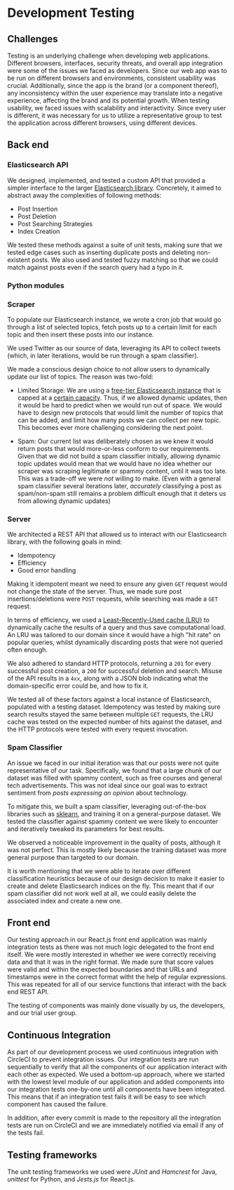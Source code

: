 # Development Testing


## Challenges
Testing is an underlying challenge when developing web applications. Different browsers, interfaces, security threats, and overall app integration were some of the issues we faced as developers. Since our web app was to be run on different browsers and environments, consistent usability was crucial. Additionally, since the app is the brand (or a component thereof), any inconsistency within the user experience may translate into a negative experience, affecting the brand and its potential growth. When testing usability, we faced issues with scalability and interactivity. Since every user is different, it was necessary for us to utilize a representative group to test the application across different browsers, using different devices. 

## Back end

### Elasticsearch API

We designed, implemented, and tested a custom API that provided a simpler interface to the larger [Elasticsearch library](https://www.elastic.co/guide/en/elasticsearch/reference/current/index.html). Concretely, it aimed to abstract away the complexities of following methods:

* Post Insertion
* Post Deletion 
* Post Searching Strategies 
* Index Creation

We tested these methods against a suite of unit tests, making sure that we tested edge cases such as inserting duplicate posts and deleting non-existent posts. We also used and tested fuzzy matching so that we could match against posts even if the search query had a typo in it. 


### Python modules

### Scraper

To populate our Elasticsearch instance, we wrote a cron job that would go through a list of selected topics, fetch posts up to a certain limit for each topic and then insert these posts into our instance. 

We used Twitter as our source of data, leveraging its API to collect tweets (which, in later iterations, would be run through a spam classifier).

We made a conscious design choice to not allow users to dynamically update our list of topics. The reason was two-fold:

* Limited Storage: We are using a [free-tier Elasticsearch instance](https://bonsai.io/) that is capped at a [certain capacity](https://bonsai.io/pricing). Thus, if we allowed dynamic updates, then it would be hard to predict when we would run out of space. We would have to design new protocols that would limit the number of topics that can be added, and limit how many posts we can collect per new topic. This becomes ever more challenging considering the next point.

* Spam: Our current list was deliberately chosen as we knew it would return posts that would more-or-less conform to our requirements. Given that we did not build a spam classifier initially, allowing dynamic topic updates would mean that we would have no idea whether our scraper was scraping legitimate or spammy content, until it was too late. This was a trade-off we were *not* willing to make. (Even with a general spam classifier several iterations later, *accurately* classifying a post as spam/non-spam still remains a problem difficult enough that it deters us from allowing dynamic updates)  


### Server
We architected a REST API that allowed us to interact with our Elasticsearch library, with the following goals in mind:
* Idempotency 
* Efficiency 
* Good error handling 

Making it idempotent meant we need to ensure any given `GET` request would not change the state of the server. Thus, we made sure post insertions/deletions were `POST` requests, while searching was made a `GET` request. 

In terms of efficiency, we used a [Least-Recently-Used cache (LRU)](https://en.wikipedia.org/wiki/Cache_replacement_policies#Least_recently_used_(LRU)) to dynamically cache the results of a query and thus save computational load. An LRU was tailored to our domain since it would have a high "hit rate" on popular queries, whilst dynamically discarding posts that were not queried often enough. 

We also adhered to standard HTTP protocols, returning a `201` for every successful post creation, a `200` for successful deletion and search. Misuse of the API results in a `4xx`, along with a JSON blob indicating what the domain-specific error could be, and how to fix it. 

We tested all of these factors against a local instance of Elasticsearch, populated with a testing dataset. Idempotency was tested by making sure search results stayed the same between multiple `GET` requests, the LRU cache was tested on the expected number of hits against the dataset, and the HTTP protocols were tested with every request invocation.  

### Spam Classifier 
An issue we faced in our initial iteration was that our posts were not quite representative of our task. Specifically, we found that a large chunk of our dataset was filled with spammy content, such as free courses and general tech advertisements. This was not ideal since our goal was to extract sentiment from *posts expressing an opinion* about technology.

To mitigate this, we built a spam classifier, leveraging out-of-the-box libraries such as [sklearn](https://scikit-learn.org/), and training it on a general-purpose dataset. We tested the classifier against spammy content we were likely to encounter and iteratively tweaked its parameters for best results. 

We observed a noticeable improvement in the quality of posts, although it was not perfect. This is mostly likely because the training dataset was more general purpose than targeted to our domain. 

It is worth mentioning that we were able to iterate over different classification heuristics because of our design decision to make it easier to create and delete Elasticsearch indices on the fly. This meant that if our spam classifier did not work well at all, we could easily delete the associated index and create a new one. 

## Front end
Our testing approach in our React.js front end application was mainly integration tests as there was not much logic delegated to the front end itself. We were mostly interested in whether we were correctly receiving data and that it was in the right format. We made sure that score values were valid and within the expected boundaries and that URLs and timestamps were in the correct format witht the help of regular expressions. This was repeated for all of our service functions that interact with the back end REST API.

The testing of components was mainly done visually by us, the developers, and our trial user group.

## Continuous Integration
As part of our development process we used continuous integration with CircleCI to prevent integration issues. Our integration tests are run sequentially to verify that all the components of our application interact with each other as expected. We used a bottom-up approach, where we started with the lowest level module of our application and added components into our integration tests one-by-one until all components have been integrated. This means that if an integration test fails it will be easy to see which component has caused the failure.

In addition, after every commit is made to the repository all the integration tests are run on CircleCI and we are immediately notified via email if any of the tests fail.


## Testing frameworks
The unit testing frameworks we used were *JUnit* and *Hamcrest* for Java, *unittest* for Python, and *Jests.js* for React.js.
